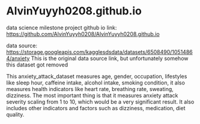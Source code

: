 # AlvinYuyyh0208.github.io
data science milestone project
github io link: https://github.com/AlvinYuyyh0208/AlvinYuyyh0208.github.io

data source: https://storage.googleapis.com/kagglesdsdata/datasets/6508490/10514864/anxiety
This is the original data source link, but unfortunately somehow this dataset got removed

This anxiety_attack_dataset measures age, gender, occupation, lifestyles like sleep hour, caffeine intake, alcohol intake, smoking condition, it also measures health indicators like heart rate, breathing rate, sweating, dizziness. The most important thing is that it measures anxiety attack severity scaling from 1 to 10, which would be a very significant result. It also includes other indicators and factors such as dizziness, medication, diet quality.
